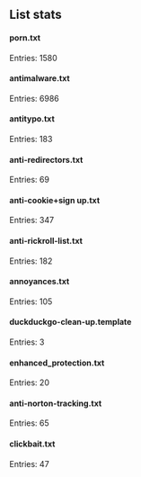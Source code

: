 ## List stats
#### porn.txt
Entries: 1580 <br> 
#### antimalware.txt
Entries: 6986 <br> 
#### antitypo.txt
Entries: 183 <br> 
#### anti-redirectors.txt
Entries: 69 <br> 
#### anti-cookie+sign up.txt
Entries: 347 <br> 
#### anti-rickroll-list.txt
Entries: 182 <br> 
#### annoyances.txt
Entries: 105 <br> 
#### duckduckgo-clean-up.template
Entries: 3 <br> 
#### enhanced_protection.txt
Entries: 20 <br> 
#### anti-norton-tracking.txt
Entries: 65 <br> 
#### clickbait.txt
Entries: 47 <br> 
